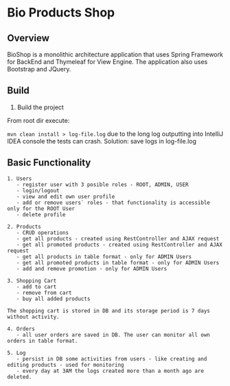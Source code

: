 # Bio Products Shop

## Overview

BioShop is a monolithic architecture application that uses Spring Framework for BackEnd and Thymeleaf for View Engine.
The application also uses Bootstrap and JQuery.

## Build

1. Build the project

From root dir execute:

`mvn clean install > log-file.log` 
due to the long log outputting into IntelliJ IDEA console the tests can crash. Solution: save logs in log-file.log

## Basic Functionality

    1. Users
       - register user with 3 posible roles - ROOT, ADMIN, USER
       - login/logout
       - view and edit own user profile
       - add or remove users` roles - that functionality is accessible only for the ROOT User
	   - delete profile
    
    2. Products
       - CRUD operations
       - get all products - created using RestController and AJAX request
       - get all promoted products - created using RestController and AJAX request
       - get all products in table format - only for ADMIN Users
       - get all promoted products in table format - only for ADMIN Users
       - add and remove promotion - only for ADMIN Users
    
    3. Shopping Cart
       - add to cart
       - remove from cart
       - buy all added products
    
    The shopping cart is stored in DB and its storage period is 7 days without activity.
    
    4. Orders
       - all user orders are saved in DB. The user can monitor all own orders in table format.
       
    5. Log
       - persist in DB some activities from users - like creating and editing products - used for monitoring
       - every day at 3AM the logs created more than a month ago are deleted.